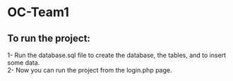# OC-Team1

## To run the project:
1- Run the database.sql file to create the database, the tables, and to insert some data.
<br>
2- Now you can run the project from the login.php page.
